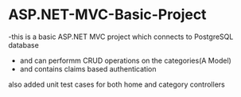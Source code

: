 # ASP.NET-MVC-Basic-Project

-this is a basic ASP.NET MVC project which connects to PostgreSQL database 
* and can performm CRUD operations on the categories(A Model)
* and contains claims based authentication

also added unit test cases for both home and category controllers
